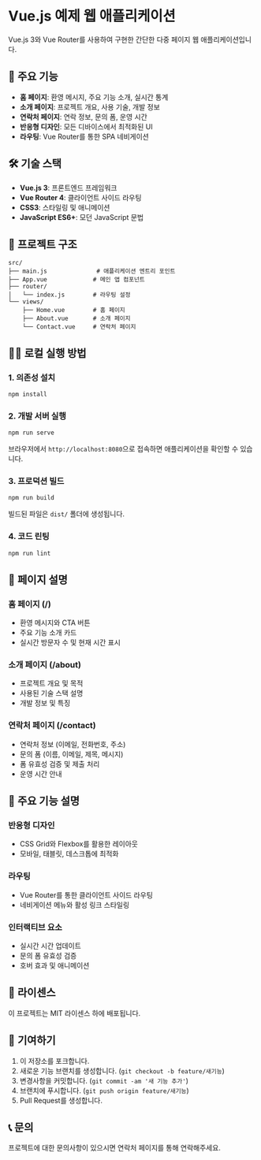 # Vue.js 예제 웹 애플리케이션

Vue.js 3와 Vue Router를 사용하여 구현한 간단한 다중 페이지 웹 애플리케이션입니다.

## 🚀 주요 기능

- **홈 페이지**: 환영 메시지, 주요 기능 소개, 실시간 통계
- **소개 페이지**: 프로젝트 개요, 사용 기술, 개발 정보
- **연락처 페이지**: 연락 정보, 문의 폼, 운영 시간
- **반응형 디자인**: 모든 디바이스에서 최적화된 UI
- **라우팅**: Vue Router를 통한 SPA 네비게이션

## 🛠️ 기술 스택

- **Vue.js 3**: 프론트엔드 프레임워크
- **Vue Router 4**: 클라이언트 사이드 라우팅
- **CSS3**: 스타일링 및 애니메이션
- **JavaScript ES6+**: 모던 JavaScript 문법

## 📁 프로젝트 구조

```
src/
├── main.js              # 애플리케이션 엔트리 포인트
├── App.vue             # 메인 앱 컴포넌트
├── router/
│   └── index.js        # 라우팅 설정
└── views/
    ├── Home.vue        # 홈 페이지
    ├── About.vue       # 소개 페이지
    └── Contact.vue     # 연락처 페이지
```

## 🏃‍♂️ 로컬 실행 방법

### 1. 의존성 설치

```bash
npm install
```

### 2. 개발 서버 실행

```bash
npm run serve
```

브라우저에서 `http://localhost:8080`으로 접속하면 애플리케이션을 확인할 수 있습니다.

### 3. 프로덕션 빌드

```bash
npm run build
```

빌드된 파일은 `dist/` 폴더에 생성됩니다.

### 4. 코드 린팅

```bash
npm run lint
```

## 🎨 페이지 설명

### 홈 페이지 (/)
- 환영 메시지와 CTA 버튼
- 주요 기능 소개 카드
- 실시간 방문자 수 및 현재 시간 표시

### 소개 페이지 (/about)
- 프로젝트 개요 및 목적
- 사용된 기술 스택 설명
- 개발 정보 및 특징

### 연락처 페이지 (/contact)
- 연락처 정보 (이메일, 전화번호, 주소)
- 문의 폼 (이름, 이메일, 제목, 메시지)
- 폼 유효성 검증 및 제출 처리
- 운영 시간 안내

## 🔧 주요 기능 설명

### 반응형 디자인
- CSS Grid와 Flexbox를 활용한 레이아웃
- 모바일, 태블릿, 데스크톱에 최적화

### 라우팅
- Vue Router를 통한 클라이언트 사이드 라우팅
- 네비게이션 메뉴와 활성 링크 스타일링

### 인터랙티브 요소
- 실시간 시간 업데이트
- 문의 폼 유효성 검증
- 호버 효과 및 애니메이션

## 📝 라이센스

이 프로젝트는 MIT 라이센스 하에 배포됩니다.

## 🤝 기여하기

1. 이 저장소를 포크합니다.
2. 새로운 기능 브랜치를 생성합니다. (`git checkout -b feature/새기능`)
3. 변경사항을 커밋합니다. (`git commit -am '새 기능 추가'`)
4. 브랜치에 푸시합니다. (`git push origin feature/새기능`)
5. Pull Request를 생성합니다.

## 📞 문의

프로젝트에 대한 문의사항이 있으시면 연락처 페이지를 통해 연락해주세요.